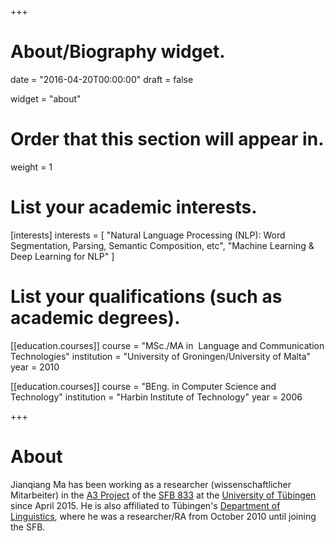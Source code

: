 +++
# About/Biography widget.

date = "2016-04-20T00:00:00"
draft = false

widget = "about"

# Order that this section will appear in.
weight = 1

# List your academic interests.
[interests]
  interests = [
    "Natural Language Processing (NLP): Word Segmentation, Parsing, Semantic Composition, etc",
    "Machine Learning & Deep Learning for NLP"
  ]

# List your qualifications (such as academic degrees).
[[education.courses]]
  course = "MSc./MA in  Language and Communication Technologies"
  institution = "University of Groningen/University of Malta"
  year = 2010

[[education.courses]]
  course = "BEng. in Computer Science and Technology"
  institution = "Harbin Institute of Technology"
  year = 2006

+++

# About

Jianqiang Ma has been working as a researcher (wissenschaftlicher Mitarbeiter) in the [A3 Project](http://www.sfb833.uni-tuebingen.de/a-bereich-kontext/a3-hinrichs.html) of the [SFB 833](https://www.uni-tuebingen.de/en/research/core-research/collaborative-research-centers/sfb-833.html) at the [University of Tübingen](http://www.uni-tuebingen.de/) since April 2015. He is also affiliated to Tübingen's [Department of Linguistics](http://www.sfs.uni-tuebingen.de/en/chairs.html), where he was a researcher/RA from October 2010 until joining the SFB. 